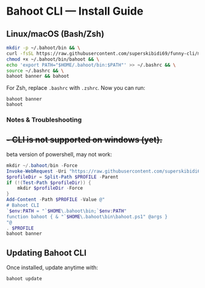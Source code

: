 
# Bahoot CLI —  Install Guide

## Linux/macOS (Bash/Zsh)
```bash
mkdir -p ~/.bahoot/bin && \
curl -fsSL https://raw.githubusercontent.com/superskibidi69/funny-cli/main/bahoot -o ~/.bahoot/bin/bahoot && \
chmod +x ~/.bahoot/bin/bahoot && \
echo 'export PATH="$HOME/.bahoot/bin:$PATH"' >> ~/.bashrc && \
source ~/.bashrc && \
bahoot banner && bahoot
```

For Zsh, replace `.bashrc` with `.zshrc`.
Now you can run:
```shell
bahoot banner
bahoot
```

### Notes & Troubleshooting
~~- CLI is not supported on windows (yet).~~
---
beta version of powershell, may not work:
```powershell
mkdir ~/.bahoot/bin -Force
Invoke-WebRequest -Uri "https://raw.githubusercontent.com/superskibidi69/funny-cli/main/bahoot.ps1" -OutFile ~/.bahoot/bin/bahoot.ps1
$profileDir = Split-Path $PROFILE -Parent
if (!(Test-Path $profileDir)) {
    mkdir $profileDir -Force
}
Add-Content -Path $PROFILE -Value @"
# Bahoot CLI
`$env:PATH = "`$HOME\.bahoot\bin;`$env:PATH"
function bahoot { & "`$HOME\.bahoot\bin\bahoot.ps1" @args }
"@
. $PROFILE
bahoot banner
```
## Updating Bahoot CLI
Once installed, update anytime with:
```shell
bahoot update
```
